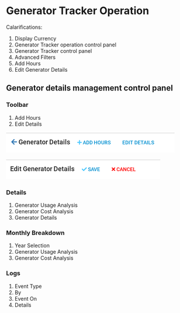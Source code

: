 # Generator Tracker Operation

Calarifications:

1. Display Currency
2. Generator Tracker operation control panel 
3. Generator Tracker control panel 
4. Advanced Filters
5. Add Hours
6. Edit Generator Details

## Generator details management control panel

### Toolbar

1. Add Hours
2. Edit Details

![](../../.gitbook/assets/image%20%2826%29.png)

![](../../.gitbook/assets/image%20%2821%29.png)

### Details

1. Generator Usage Analysis
2. Generator Cost Analysis
3. Generator Details

### Monthly Breakdown

1. Year Selection
2. Generator Usage Analysis
3. Generator Cost Analysis

### Logs

1. Event Type
2. By
3. Event On
4. Details





